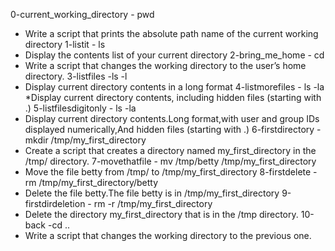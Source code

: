 0-current_working_directory - pwd
* Write a script that prints the absolute path name of the current working directory
1-listit - ls
* Display the contents list of your current directory
2-bring_me_home - cd
* Write a script that changes the working directory to the user’s home directory.
3-listfiles -ls -l
* Display current directory contents in a long format
4-listmorefiles - ls -la
*Display current directory contents, including hidden files (starting with .)
5-listfilesdigitonly - ls -la
* Display current directory contents.Long format,with user and group IDs displayed numerically,And hidden files (starting with .)
6-firstdirectory - mkdir /tmp/my_first_directory
* Create a script that creates a directory named my_first_directory in the /tmp/ directory.
7-movethatfile - mv /tmp/betty /tmp/my_first_directory
* Move the file betty from /tmp/ to /tmp/my_first_directory
 8-firstdelete - rm /tmp/my_first_directory/betty
* Delete the file betty.The file betty is in /tmp/my_first_directory
9-firstdirdeletion - rm -r /tmp/my_first_directory
* Delete the directory my_first_directory that is in the /tmp directory.
10-back -cd ..
* Write a script that changes the working directory to the previous one.
